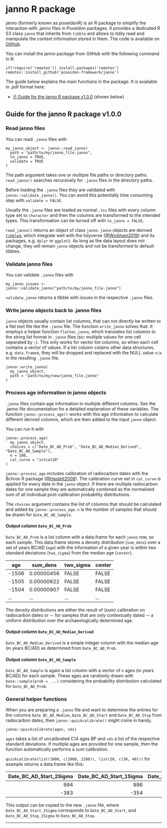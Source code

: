 <popup :custom-text="`<p><a href='https://nevrome.github.io/uni.tuebingen.poseidon.intro.2h.2024'>A short introduction to the Poseidon genotype data management framework</a> by Clemens Schmid: A Poseidon tutorial also covering <a href='https://nevrome.github.io/uni.tuebingen.poseidon.intro.2h.2024/spacetime.html'>the janno R package</a></p>`"></popup>

# janno R package <!-- {docsify-ignore-all} -->

janno (formerly known as poseidonR) is an R package to simplify the interaction with .janno files in Poseidon packages. It provides a dedicated R S3 class `janno` that inherits from `tibble` and allows to tidily read and manipulate the context information stored in them. The code is available on [GitHub](https://github.com/poseidon-framework/janno/).

You can install the janno package from GitHub with the following command in R:

```
if(!require('remotes')) install.packages('remotes')
remotes::install_github('poseidon-framework/janno')
```

The guide below explains the main functions in the package. It is available in .pdf format here:

- [🗎 Guide for the janno R package v1.0.0](https://github.com/poseidon-framework/poseidon-framework.github.io/blob/master/janno_r_package.pdf) (shown below)

## Guide for the janno R package v1.0.0

### Read janno files

You can read `.janno` files with

```
my_janno_object <- janno::read_janno(
  path = "path/to/my/janno_file.janno",
  to_janno = TRUE,
  validate = TRUE
)
```

The path argument takes one or multiple file paths or directory paths. `read_janno()` searches recursively for `.janno` files in the directory paths.

Before loading the `.janno` files they are validated with `janno::validate_janno()`. You can avoid this potentially time consuming step with `validate = FALSE`.

Usually the `.janno` files are loaded as normal `.tsv` files with every column type set to `character` and then the columns are transformed to the intended types. This transformation can be turned off with `to_janno = FALSE`.

`read_janno()` returns an object of class `janno`. `janno` objects are derived [`tibble`s](https://tibble.tidyverse.org/), which integrate well with the tidyverse ([@Wickham2019](https://doi.org/10.21105/joss.01686)) and its packages, e.g. `dplyr` or `ggplot2`. As long as the data layout does not change, they will remain `janno` objects and not be transformed to default tibbles.

### Validate janno files

You can validate `.janno` files with

```
my_janno_issues <- janno::validate_janno("path/to/my/janno_file.janno")
```

`validate_janno` returns a tibble with issues in the respective `.janno` files.

### Write janno objects back to .janno files

`janno` objects usually contain list columns, that can not directly be written to a flat text file like the `.janno` file. The function `write_janno` solves that. It employs a helper function `flatten_janno`, which translates list columns to the string list format in `.janno` files (so: multiple values for one cell separated by `;`). This only works for vector list columns, so when each cell contains a vector of values. If a list column cotains other data structures, e.g. `data.frame`s, they will be dropped and replaced with the NULL value `n/a` in the resulting `.janno` file.

```
janno::write_janno(
  my_janno_object,
  path = "path/to/my/new/janno_file.janno"
)
```

### Process age information in janno objects

`.janno` files contain age information in multiple different columns. See the .janno file documentation for a detailed explanation of these variables. The function `janno::process_age()` works with this age information to calculate different derived columns, which are then added to the input `janno` object.

You can run it with

```
janno::process_age(
  my_janno_object,
  choices = c("Date_BC_AD_Prob", "Date_BC_AD_Median_Derived", "Date_BC_AD_Sample"),
  n = 100,
  cal_curve = "intcal20"
)
```

`janno::process_age` includes calibration of radiocarbon dates with the Bchron R package ([@Haslett2008](https://doi.org/10.1111/j.1467-9876.2008.00623.x)). The calibration curve set in `cal_curve` is applied for every date in the `janno` object. If there are multiple radiocarbon dates for one sample they are automatically combined as the normalized sum of all individual post-calibration probability distributions. 

The `choices` argument contains the list of columns that should be calculated and added by `janno::process_age`. `n` is the number of samples that should be drawn for `Date_BC_AD_Sample`.

#### Output column `Date_BC_AD_Prob`

`Date_BC_AD_Prob` is a list column with a data.frame for each `janno` row, so each sample. This data.frame stores a density distribution (`sum_dens`) over a set of years BC/AD (`age`) with the information of a given year is within two standard deviations (`two_sigma`) from the median age (`center`). 

| age   | sum_dens   | two_sigma | center |
|-------|------------|-----------|--------|
| -1506 | 0.00000456 | FALSE     | FALSE  |
| -1505 | 0.00000622 | FALSE     | FALSE  |
| -1504 | 0.00000907 | FALSE     | FALSE  |
| ...   | ...        | ...       | ...    |

The density distributions are either the result of (sum) calibration on radiocarbon dates or -- for samples that are only contextually dated -- a uniform distribution over the archaeologically determined age.

#### Output column `Date_BC_AD_Median_Derived`

`Date_BC_AD_Median_Derived` is a simple integer column with the median age (in years BC/AD) as determined from `Date_BC_AD_Prob`.

#### Output column `Date_BC_AD_Sample`

`Date_BC_AD_Sample` is again a list column with a vector of `n` ages (in years BC/AD) for each sample. These ages are randomly drawn with `base::sample(prob = ...)` considering the probability distribution calculated for `Date_BC_AD_Prob`.

### General helper functions

When you are preparing a `.janno` file and want to determine the entries for the columns `Date_BC_AD_Median`, `Date_BC_AD_Start` and `Date_BC_AD_Stop` from radiocarbon dates, then `janno::quickcalibrate()` might come in handy.

```
janno::quickcalibrate(ages, sds)
```

`ages` takes a list of uncalibrated C14 ages BP and `sds` a list of the respective standard deviations. If multiple ages are provided for one sample, then the function automatically performs a sum calibration. 

`quickcalibrate(list(1000, c(2000, 2200)), list(20, c(30, 40)))` for example returns a data.frame like this: 

| Date_BC_AD_Start_2Sigma| Date_BC_AD_Start_1Sigma| Date_BC_AD_Median| Date_BC_AD_Stop_1Sigma| Date_BC_AD_Stop_2Sigma|
|-----------------------:|-----------------------:|-----------------:|----------------------:|----------------------:|
|                     994|                     996|              1029|                   1113|                   1149|
|                    -383|                    -354|               -88|                     65|                    117|

This output can be copied to the new `.janno` file, where `Date_BC_AD_Start_2Sigma` corresponds to `Date_BC_AD_Start`, and `Date_BC_AD_Stop_2Sigma` to `Date_BC_AD_Stop`.

***
